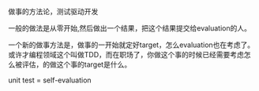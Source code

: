 做事的方法论，测试驱动开发

一般的做法是从零开始,然后做出一个结果，把这个结果提交给evaluation的人。

一个新的做事方法是，做事的一开始就定好target，怎么evaluation也在考虑了。
或许才编程领域这个叫做TDD，而在职场了，你做这个事的时候已经需要考虑怎么被评估，的做这个事的target是什么。

unit test = self-evaluation